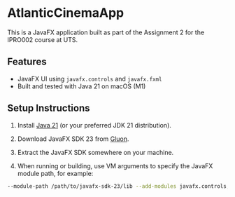# AtlanticCinemaApp

This is a JavaFX application built as part of the Assignment 2 for the IPRO002 course at UTS.

## Features

- JavaFX UI using `javafx.controls` and `javafx.fxml`
- Built and tested with Java 21 on macOS (M1)

## Setup Instructions

1. Install [Java 21](https://adoptium.net/) (or your preferred JDK 21 distribution).

2. Download JavaFX SDK 23 from [Gluon](https://gluonhq.com/products/javafx/).

3. Extract the JavaFX SDK somewhere on your machine.

4. When running or building, use VM arguments to specify the JavaFX module path, for example:

```bash
--module-path /path/to/javafx-sdk-23/lib --add-modules javafx.controls,javafx.fxml
```
